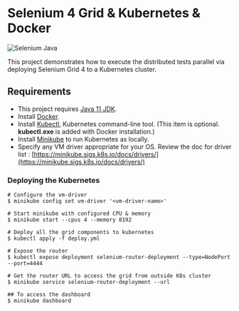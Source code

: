 # Selenium 4 Grid & Kubernetes & Docker

![Selenium Java](https://img.shields.io/maven-central/v/org.seleniumhq.selenium/selenium-java?color=43B02A&label=selenium&logo=selenium&style=for-the-badge)

This project demonstrates how to execute the distributed tests parallel via deploying Selenium Grid 4 to a Kubernetes cluster.

## Requirements

- This project requires [Java 11 JDK](https://adoptopenjdk.net/).
- Install [Docker](https://www.docker.com/).
- Install [Kubectl](https://kubernetes.io/docs/tasks/tools/install-kubectl/), Kubernetes command-line tool. (This item
  is optional. **kubectl.exe** is added with Docker installation.)
- Install [Minikube](https://kubernetes.io/docs/setup/learning-environment/minikube/) to run Kubernetes as locally.
- Specify any VM driver appropriate for your OS. Review the doc for driver
  list : [https://minikube.sigs.k8s.io/docs/drivers/](https://minikube.sigs.k8s.io/docs/drivers/)

### Deploying the Kubernetes

```shell
# Configure the vm-driver
$ minikube config set vm-driver '<vm-driver-name>'

# Start minikube with configured CPU & memory
$ minikube start --cpus 4 --memory 8192

# Deploy all the grid components to kubernetes
$ kubectl apply -f deploy.yml

# Expose the router
$ kubectl expose deployment selenium-router-deployment --type=NodePort --port=4444

# Get the router URL to access the grid from outside K8s cluster
$ minikube service selenium-router-deployment --url

## To access the dashboard
$ minikube dashboard
```
